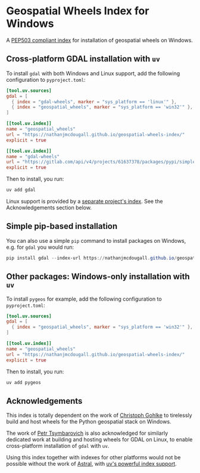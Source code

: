 # Geospatial Wheels Index for Windows

A [PEP503 compliant index](https://nathanjmcdougall.github.io/geospatial-wheels-index/) for installation of geospatial wheels on Windows.

## Cross-platform GDAL installation with `uv`

To install `gdal` with both Windows and Linux support, add the following configuration to `pyproject.toml`:

```TOML
[tool.uv.sources]
gdal = [
  { index = "gdal-wheels", marker = "sys_platform == 'linux'" },
  { index = "geospatial_wheels", marker = "sys_platform == 'win32'" },
]

[[tool.uv.index]]
name = "geospatial_wheels"
url = "https://nathanjmcdougall.github.io/geospatial-wheels-index/"
explicit = true

[[tool.uv.index]]
name = "gdal-wheels"
url = "https://gitlab.com/api/v4/projects/61637378/packages/pypi/simple"
explicit = true
```

Then to install, you run:

```bash
uv add gdal
```

Linux support is provided by a [separate project's index](https://gitlab.com/mentaljam/gdal-wheels). See the Acknowledgements section below.

## Simple pip-based installation

You can also use a simple `pip` command to install packages on Windows, e.g. for `gdal` you would run:

```Powershell
pip install gdal --index-url https://nathanjmcdougall.github.io/geospatial-wheels-index/
```

## Other packages: Windows-only installation with `uv`

To install `pygeos` for example, add the following configuration to `pyproject.toml`:

```TOML
[tool.uv.sources]
gdal = [
  { index = "geospatial_wheels", marker = "sys_platform == 'win32'" },
]

[[tool.uv.index]]
name = "geospatial_wheels"
url = "https://nathanjmcdougall.github.io/geospatial-wheels-index/"
explicit = true
```

Then to install, you run:

```bash
uv add pygeos
```

## Acknowledgements

This index is totally dependent on the work of [Christoph Gohlke](https://github.com/cgohlke) to tirelessly build and host wheels for the Python geospatial stack on Windows.

The work of [Petr Tsymbarovich](https://gitlab.com/mentaljam) is also acknowledged for similarly dedicated work at building and hosting wheels for GDAL on Linux, to enable cross-platform installation of `gdal` with `uv`.

Using this index together with indexes for other platforms would not be possible without the work of [Astral](https://astral.sh/), with [uv's powerful index support](https://docs.astral.sh/uv/configuration/indexes/#package-indexes).
